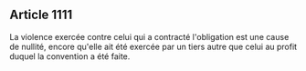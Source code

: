 Article 1111
----
La violence exercée contre celui qui a contracté l'obligation est une cause de
nullité, encore qu'elle ait été exercée par un tiers autre que celui au profit
duquel la convention a été faite.
